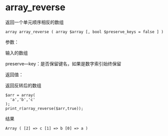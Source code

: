 # array\_reverse

返回一个单元顺序相反的数组

```
array array_reverse ( array $array [, bool $preserve_keys = false ] )
```

参数：

输入的数组

preserve—key：是否保留键名，如果是数字索引始终保留

返回值：

返回反转后的数组

```
$arr = array(
  'a','b','c'
);
print_r(array_reverse($arr,true));
```

结果

```
Array ( [2] => c [1] => b [0] => a )
```



